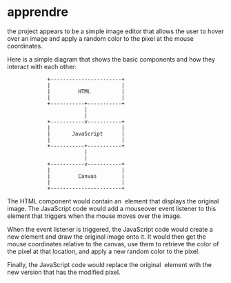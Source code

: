 # apprendre
the project appears to be a simple image editor that allows the user to hover over an image and apply a random color to the pixel at the mouse coordinates.

Here is a simple diagram that shows the basic components and how they interact with each other:


                 +-----------------------+
                 |                       |
                 |         HTML          |
                 |                       |
                 +-----------+-----------+
                             |
                             |
                 +-----------v-----------+
                 |                       |
                 |       JavaScript      |
                 |                       |
                 +-----------+-----------+
                             |
                             |
                 +-----------v-----------+
                 |                       |
                 |         Canvas        |
                 |                       |
                 +-----------------------+



The HTML component would contain an <img> element that displays the original image. The JavaScript code would add a mouseover event listener to this element that triggers when the mouse moves over the image.

When the event listener is triggered, the JavaScript code would create a new <canvas> element and draw the original image onto it. It would then get the mouse coordinates relative to the canvas, use them to retrieve the color of the pixel at that location, and apply a new random color to the pixel.

Finally, the JavaScript code would replace the original <img> element with the new version that has the modified pixel.
